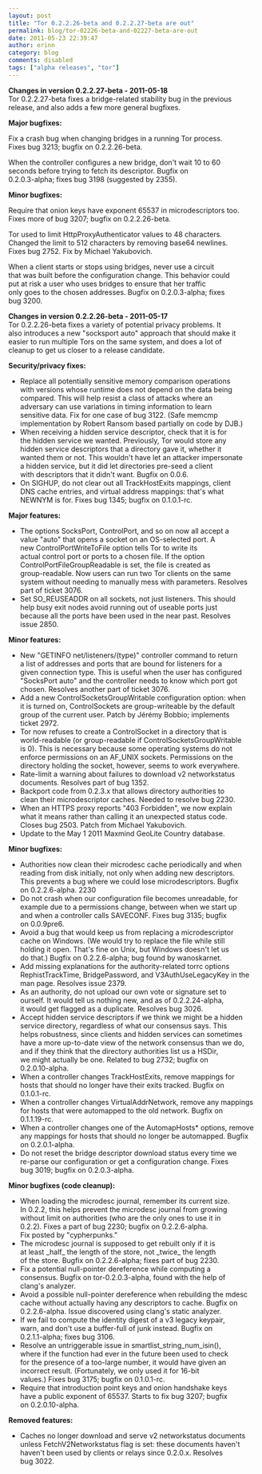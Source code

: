 ```yaml
---
layout: post
title: "Tor 0.2.2.26-beta and 0.2.2.27-beta are out"
permalink: blog/tor-02226-beta-and-02227-beta-are-out
date: 2011-05-23 22:39:47
author: erinn
category: blog
comments: disabled
tags: ["alpha releases", "tor"]
---
```


**Changes in version 0.2.2.27-beta - 2011-05-18**  
 Tor 0.2.2.27-beta fixes a bridge-related stability bug in the previous  
 release, and also adds a few more general bugfixes.

**Major bugfixes:**

Fix a crash bug when changing bridges in a running Tor process.  
 Fixes bug 3213; bugfix on 0.2.2.26-beta.

When the controller configures a new bridge, don't wait 10 to 60  
 seconds before trying to fetch its descriptor. Bugfix on  
 0.2.0.3-alpha; fixes bug 3198 (suggested by 2355).

**Minor bugfixes:**

Require that onion keys have exponent 65537 in microdescriptors too.  
 Fixes more of bug 3207; bugfix on 0.2.2.26-beta.

Tor used to limit HttpProxyAuthenticator values to 48 characters.  
 Changed the limit to 512 characters by removing base64 newlines.  
 Fixes bug 2752. Fix by Michael Yakubovich.

When a client starts or stops using bridges, never use a circuit  
 that was built before the configuration change. This behavior could  
 put at risk a user who uses bridges to ensure that her traffic  
 only goes to the chosen addresses. Bugfix on 0.2.0.3-alpha; fixes  
 bug 3200.

**Changes in version 0.2.2.26-beta - 2011-05-17**  
 Tor 0.2.2.26-beta fixes a variety of potential privacy problems. It  
 also introduces a new "socksport auto" approach that should make it  
 easier to run multiple Tors on the same system, and does a lot of  
 cleanup to get us closer to a release candidate.

**Security/privacy fixes:**

-   Replace all potentially sensitive memory comparison operations  
     with versions whose runtime does not depend on the data being  
     compared. This will help resist a class of attacks where an  
     adversary can use variations in timing information to learn  
     sensitive data. Fix for one case of bug 3122. (Safe memcmp  
     implementation by Robert Ransom based partially on code by DJB.)
-   When receiving a hidden service descriptor, check that it is for  
     the hidden service we wanted. Previously, Tor would store any  
     hidden service descriptors that a directory gave it, whether it  
     wanted them or not. This wouldn't have let an attacker impersonate  
     a hidden service, but it did let directories pre-seed a client  
     with descriptors that it didn't want. Bugfix on 0.0.6.
-   On SIGHUP, do not clear out all TrackHostExits mappings, client  
     DNS cache entries, and virtual address mappings: that's what  
     NEWNYM is for. Fixes bug 1345; bugfix on 0.1.0.1-rc.

**Major features:**

-   The options SocksPort, ControlPort, and so on now all accept a  
     value "auto" that opens a socket on an OS-selected port. A  
     new ControlPortWriteToFile option tells Tor to write its  
     actual control port or ports to a chosen file. If the option  
     ControlPortFileGroupReadable is set, the file is created as  
     group-readable. Now users can run two Tor clients on the same  
     system without needing to manually mess with parameters. Resolves  
     part of ticket 3076.
-   Set SO\_REUSEADDR on all sockets, not just listeners. This should  
     help busy exit nodes avoid running out of useable ports just  
     because all the ports have been used in the near past. Resolves  
     issue 2850.

**Minor features:**

-   New "GETINFO net/listeners/(type)" controller command to return  
     a list of addresses and ports that are bound for listeners for a  
     given connection type. This is useful when the user has configured  
     "SocksPort auto" and the controller needs to know which port got  
     chosen. Resolves another part of ticket 3076.
-   Add a new ControlSocketsGroupWritable configuration option: when  
     it is turned on, ControlSockets are group-writeable by the default  
     group of the current user. Patch by Jérémy Bobbio; implements  
     ticket 2972.
-   Tor now refuses to create a ControlSocket in a directory that is  
     world-readable (or group-readable if ControlSocketsGroupWritable  
     is 0). This is necessary because some operating systems do not  
     enforce permissions on an AF\_UNIX sockets. Permissions on the  
     directory holding the socket, however, seems to work everywhere.
-   Rate-limit a warning about failures to download v2 networkstatus  
     documents. Resolves part of bug 1352.
-   Backport code from 0.2.3.x that allows directory authorities to  
     clean their microdescriptor caches. Needed to resolve bug 2230.
-   When an HTTPS proxy reports "403 Forbidden", we now explain  
     what it means rather than calling it an unexpected status code.  
     Closes bug 2503. Patch from Michael Yakubovich.
-   Update to the May 1 2011 Maxmind GeoLite Country database.

**Minor bugfixes:**

-   Authorities now clean their microdesc cache periodically and when  
     reading from disk initially, not only when adding new descriptors.  
     This prevents a bug where we could lose microdescriptors. Bugfix  
     on 0.2.2.6-alpha. 2230
-   Do not crash when our configuration file becomes unreadable, for  
     example due to a permissions change, between when we start up  
     and when a controller calls SAVECONF. Fixes bug 3135; bugfix  
     on 0.0.9pre6.
-   Avoid a bug that would keep us from replacing a microdescriptor  
     cache on Windows. (We would try to replace the file while still  
     holding it open. That's fine on Unix, but Windows doesn't let us  
     do that.) Bugfix on 0.2.2.6-alpha; bug found by wanoskarnet.
-   Add missing explanations for the authority-related torrc options  
     RephistTrackTime, BridgePassword, and V3AuthUseLegacyKey in the  
     man page. Resolves issue 2379.
-   As an authority, do not upload our own vote or signature set to  
     ourself. It would tell us nothing new, and as of 0.2.2.24-alpha,  
     it would get flagged as a duplicate. Resolves bug 3026.
-   Accept hidden service descriptors if we think we might be a hidden  
     service directory, regardless of what our consensus says. This  
     helps robustness, since clients and hidden services can sometimes  
     have a more up-to-date view of the network consensus than we do,  
     and if they think that the directory authorities list us a HSDir,  
     we might actually be one. Related to bug 2732; bugfix on  
     0.2.0.10-alpha.
-   When a controller changes TrackHostExits, remove mappings for  
     hosts that should no longer have their exits tracked. Bugfix on  
     0.1.0.1-rc.
-   When a controller changes VirtualAddrNetwork, remove any mappings  
     for hosts that were automapped to the old network. Bugfix on  
     0.1.1.19-rc.
-   When a controller changes one of the AutomapHosts\* options, remove  
     any mappings for hosts that should no longer be automapped. Bugfix  
     on 0.2.0.1-alpha.
-   Do not reset the bridge descriptor download status every time we  
     re-parse our configuration or get a configuration change. Fixes  
     bug 3019; bugfix on 0.2.0.3-alpha.

**Minor bugfixes (code cleanup):**

-   When loading the microdesc journal, remember its current size.  
     In 0.2.2, this helps prevent the microdesc journal from growing  
     without limit on authorities (who are the only ones to use it in  
     0.2.2). Fixes a part of bug 2230; bugfix on 0.2.2.6-alpha.  
     Fix posted by "cypherpunks."
-   The microdesc journal is supposed to get rebuilt only if it is  
     at least \_half\_ the length of the store, not \_twice\_ the length  
     of the store. Bugfix on 0.2.2.6-alpha; fixes part of bug 2230.
-   Fix a potential null-pointer dereference while computing a  
     consensus. Bugfix on tor-0.2.0.3-alpha, found with the help of  
     clang's analyzer.
-   Avoid a possible null-pointer dereference when rebuilding the mdesc  
     cache without actually having any descriptors to cache. Bugfix on  
     0.2.2.6-alpha. Issue discovered using clang's static analyzer.
-   If we fail to compute the identity digest of a v3 legacy keypair,  
     warn, and don't use a buffer-full of junk instead. Bugfix on  
     0.2.1.1-alpha; fixes bug 3106.
-   Resolve an untriggerable issue in smartlist\_string\_num\_isin(),  
     where if the function had ever in the future been used to check  
     for the presence of a too-large number, it would have given an  
     incorrect result. (Fortunately, we only used it for 16-bit  
     values.) Fixes bug 3175; bugfix on 0.1.0.1-rc.
-   Require that introduction point keys and onion handshake keys  
     have a public exponent of 65537. Starts to fix bug 3207; bugfix  
     on 0.2.0.10-alpha.

**Removed features:**

-   Caches no longer download and serve v2 networkstatus documents  
     unless FetchV2Networkstatus flag is set: these documents haven't  
     haven't been used by clients or relays since 0.2.0.x. Resolves  
     bug 3022.


